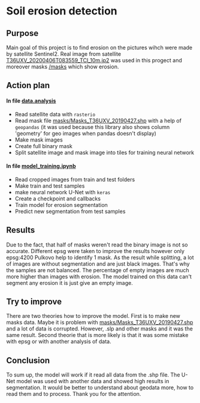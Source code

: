 # Soil erosion detection
## Purpose
Main goal of this project is to find erosion on the pictures wihch were made by satellite Sentinel2. Real image from satellite [T36UXV_20200406T083559_TCI_10m.jp2][satellite] was used in this progect and moreover masks [/masks][masks] which show erosion.
## Action plan
#### In file [data.analysis][analysis]
- Read satellite data with ```rasterio```
- Read mask file [masks/Masks_T36UXV_20190427.shp][shp] with a help of ```geopandas``` (it was used because this library also shows column 'geometry' for geo images when pandas doesn't display)
- Make mask images 
- Create full binary mask
- Split satellite image and mask image into tiles for training neural network
#### In file [model_training.ipynb][train]
-   Read cropped images from train and test folders
-   Make train and test samples
-   make neural network U-Net with ```keras```
-   Create a checkpoint and callbacks
-   Train model for erosion segmentation
-   Predict new segmentation from test samples
## Results
Due to the fact, that half of masks weren't read the binary image is not so accurate. Different epsg were taken to improve the results however only epsg:4200 Pulkovo help to identify 1 mask. As the result while splitting, a lot of images are without segmentation and are just black images.   That's why the samples are not balanced. The percentage of empty images are much more higher than images with erosion. The model trained on this data can't segment any erosion it is just give an empty image.
## Try to improve
There are two theories how to improve the model.
First is to make new masks data. Maybe it is problem with [masks/Masks_T36UXV_20190427.shp][shp] and a lot of data is corrupted. However, .slp and other masks and it was the same result.
Second theorie that is more likely is that it was some mistake with epsg or with another analysis of data.
## Conclusion
To sum up, the model will work if it read all data from the .shp file. The U-Net model was used with another data and showed high results in segmentation. It would be better to understand about geodata more, how to read them and to process. Thank you for the attention. 

[//]: # (These are reference links used in the body of this note and get stripped out when the markdown processor does its job. There is no need to format nicely because it shouldn't be seen. Thanks SO - http://stackoverflow.com/questions/4823468/store-comments-in-markdown-syntax)

   [satellite]: <https://github.com/Armkeyter/Soil_erosion_detection/T36UXV_20200406T083559_TCI_10m.jp2>
   [masks]: <https://github.com/Armkeyter/Soil_erosion_detection/masks/>
   [shp]: <https://github.com/Armkeyter/Soil_erosion_detection/masks/Masks_T36UXV_20190427.shp>
   [analysis]: <https://github.com/Armkeyter/Soil_erosion_detection/data_analysis.ipynb>
   [train]: <https://github.com/Armkeyter/Soil_erosion_detection/model_training.ipynb>

